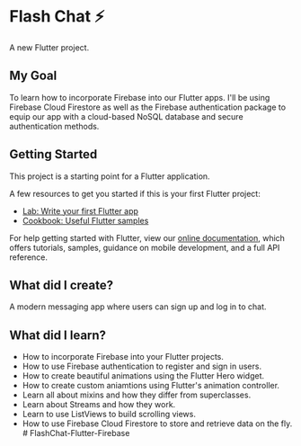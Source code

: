 # Flash Chat ⚡️

A new Flutter project.

## My Goal

To learn how to incorporate Firebase into our Flutter apps. I'll be using Firebase Cloud Firestore as well as the Firebase authentication package to equip our app with a cloud-based NoSQL database and secure authentication methods.

## Getting Started

This project is a starting point for a Flutter application.

A few resources to get you started if this is your first Flutter project:

- [Lab: Write your first Flutter app](https://flutter.dev/docs/get-started/codelab)
- [Cookbook: Useful Flutter samples](https://flutter.dev/docs/cookbook)

For help getting started with Flutter, view our
[online documentation](https://flutter.dev/docs), which offers tutorials,
samples, guidance on mobile development, and a full API reference.

## What did I create?

A modern messaging app where users can sign up and log in to chat.


## What did I learn?

- How to incorporate Firebase into your Flutter projects.
- How to use Firebase authentication to register and sign in users.
- How to create beautiful animations using the Flutter Hero widget.
- How to create custom aniamtions using Flutter's animation controller.
- Learn all about mixins and how they differ from superclasses.
- Learn about Streams and how they work.
- Learn to use ListViews to build scrolling views.
- How to use Firebase Cloud Firestore to store and retrieve data on the fly.
#   F l a s h C h a t - F l u t t e r - F i r e b a s e 
 
 